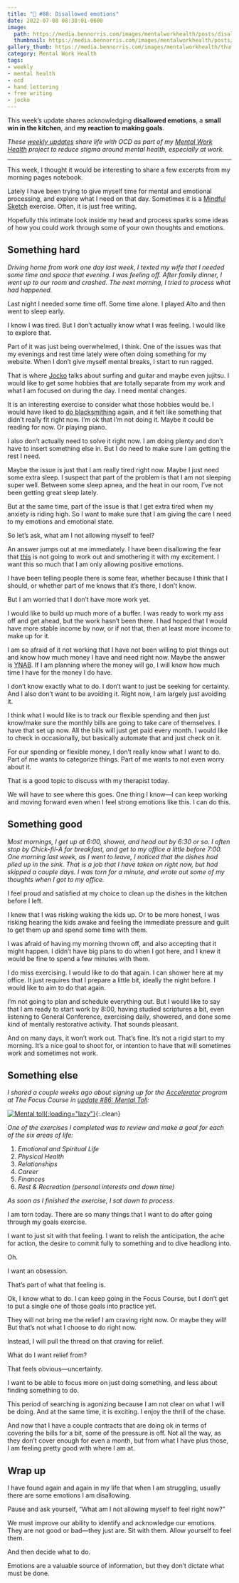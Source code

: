 ```yaml
---
title: "🧠 #88: Disallowed emotions"
date: 2022-07-08 08:38:01-0600
image: 
  path: https://media.bennorris.com/images/mentalworkhealth/posts/disallowed-emotions.jpg
  thumbnail: https://media.bennorris.com/images/mentalworkhealth/posts/thumbnails/disallowed-emotions.jpg
gallery_thumb: https://media.bennorris.com/images/mentalworkhealth/thumbs/disallowed-emotions.jpg
category: Mental Work Health
tags:
- weekly
- mental health
- ocd
- hand lettering
- free writing
- jocko
---
```


This week’s update shares acknowledging **disallowed emotions**, a **small win in the kitchen**, and **my reaction to making goals**.

_These [weekly updates](https://bennorris.com/tags/weekly-update/) share life with OCD as part of my [Mental Work Health](https://bennorris.com/mental-work-health) project to reduce stigma around mental health, especially at work._

***

This week, I thought it would be interesting to share a few excerpts from my morning pages notebook.

Lately I have been trying to give myself time for mental and emotional processing, and explore what I need on that day. Sometimes it is a [Mindful Sketch](https://bennorris.com/mindful-sketch-template) exercise. Often, it is just free writing.

Hopefully this intimate look inside my head and process sparks some ideas of how you could work through some of your own thoughts and emotions.


## Something hard

*Driving home from work one day last week, I texted my wife that I needed some time and space that evening. I was feeling off. After family dinner, I went up to our room and crashed. The next morning, I tried to process what had happened.*

Last night I needed some time off. Some time alone. I played Alto and then went to sleep early.

I know I was tired. But I don’t actually know what I was feeling. I would like to explore that.

Part of it was just being overwhelmed, I think. One of the issues was that my evenings and rest time lately were often doing something for my website. When I don’t give myself mental breaks, I start to run ragged.

That is where [Jocko](/tags/jocko/) talks about surfing and guitar and maybe even jujitsu. I would like to get some hobbies that are totally separate from my work and what I am focused on during the day. I need mental changes.

It is an interesting exercise to consider what those hobbies would be. I would have liked to [do blacksmithing](https://bennorris.com/2021/07/02/lie-after-lie) again, and it felt like something that didn’t really fit right now. I’m ok that I’m not doing it. Maybe it could be reading for now. Or playing piano.

I also don’t actually need to solve it right now. I am doing plenty and don’t have to insert something else in. But I do need to make sure I am getting the rest I need.

Maybe the issue is just that I am really tired right now. Maybe I just need some extra sleep. I suspect that part of the problem is that I am not sleeping super well. Between some sleep apnea, and the heat in our room, I’ve not been getting great sleep lately.

But at the same time, part of the issue is that I get extra tired when my anxiety is riding high. So I want to make sure that I am giving the care I need to my emotions and emotional state.

So let’s ask, what am I not allowing myself to feel?

An answer jumps out at me immediately. I have been disallowing the fear that [this](https://bennorris.com/2022/06/23/open-for-business) is not going to work out and smothering it with my excitement. I want this so much that I am only allowing positive emotions.

I have been telling people there is some fear, whether because I think that I should, or whether part of me knows that it’s there, I don’t know.

But I am worried that I don’t have more work yet.

I would like to build up much more of a buffer. I was ready to work my ass off and get ahead, but the work hasn’t been there. I had hoped that I would have more stable income by now, or if not that, then at least more income to make up for it.

I am so afraid of it not working that I have not been willing to plot things out and know how much money I have and need right now. Maybe the answer is [YNAB](https://www.youneedabudget.com/). If I am planning where the money will go, I will know how much time I have for the money I do have.

I don’t know exactly what to do. I don’t want to just be seeking for certainty. And I also don’t want to be avoiding it. Right now, I am largely just avoiding it.

I think what I would like is to track our flexible spending and then just know/make sure the monthly bills are going to take care of themselves. I have that set up now. All the bills will just get paid every month. I would like to check in occasionally, but basically automate that and just check on it.

For our spending or flexible money, I don’t really know what I want to do. Part of me wants to categorize things. Part of me wants to not even worry about it.

That is a good topic to discuss with my therapist today.

We will have to see where this goes. One thing I know—I can keep working and moving forward even when I feel strong emotions like this. I can do this.


## Something good

*Most mornings, I get up at 6:00, shower, and head out by 6:30 or so. I often stop by Chick-fil-A for breakfast, and get to my office a little before 7:00. One morning last week, as I went to leave, I noticed that the dishes had piled up in the sink. That is a job that I have taken on right now, but had skipped a couple days. I was torn for a minute, and wrote out some of my thoughts when I got to my office.*

I feel proud and satisfied at my choice to clean up the dishes in the kitchen before I left.

I knew that I was risking waking the kids up. Or to be more honest, I was risking hearing the kids awake and feeling the immediate pressure and guilt to get them up and spend some time with them.

I was afraid of having my morning thrown off, and also accepting that it might happen. I didn’t have big plans to do when I got here, and I knew it would be fine to spend a few minutes with them.

I do miss exercising. I would like to do that again. I can shower here at my office. It just requires that I prepare a little bit, ideally the night before. I would like to aim to do that again.

I’m not going to plan and schedule everything out. But I would like to say that I am ready to start work by 8:00, having studied scriptures a bit, even listening to General Conference, exercising daily, showered, and done some kind of mentally restorative activity. That sounds pleasant.

And on many days, it won’t work out. That’s fine. It’s not a rigid start to my morning. It’s a nice goal to shoot for, or intention to have that will sometimes work and sometimes not work.


## Something else

*I shared a couple weeks ago about signing up for the [Accelerator](https://thefocuscourse.com/accelerator/) program at The Focus Course in [update #86: Mental Toll](https://bennorris.com/2022/06/24/mental-toll):*

[![Mental toll](https://media.bennorris.com/images/mentalworkhealth/posts/mental-toll.jpg){:loading="lazy"}](https://bennorris.com/2022/06/24/mental-toll){:.clean}

*One of the exercises I completed was to review and make a goal for each of the six areas of life:*

1. *Emotional and Spiritual Life*
2. *Physical Health*
3. *Relationships*
4. *Career*
5. *Finances*
6. *Rest & Recreation (personal interests and down time)*

*As soon as I finished the exercise, I sat down to process.*

I am torn today. There are so many things that I want to do after going through my goals exercise.

I want to just sit with that feeling. I want to relish the anticipation, the ache for action, the desire to commit fully to something and to dive headlong into.

Oh.

I want an obsession.

That’s part of what that feeling is.

Ok, I know what to do. I can keep going in the Focus Course, but I don’t get to put a single one of those goals into practice yet.

They will not bring me the relief I am craving right now. Or maybe they will! But that’s not what I choose to do right now.

Instead, I will pull the thread on that craving for relief.

What do I want relief from?

That feels obvious—uncertainty.

I want to be able to focus more on just doing something, and less about finding something to do.

This period of searching is agonizing because I am not clear on what I will be doing. And at the same time, it is exciting. I enjoy the thrill of the chase.

And now that I have a couple contracts that are doing ok in terms of covering the bills for a bit, some of the pressure is off. Not all the way, as they don’t cover enough for even a month, but from what I have plus those, I am feeling pretty good with where I am at. 


## Wrap up

I have found again and again in my life that when I am struggling, usually there are some emotions I am disallowing.

Pause and ask yourself, “What am I not allowing myself to feel right now?”

We must improve our ability to identify and acknowledge our emotions. They are not good or bad—they just are. Sit with them. Allow yourself to feel them.

And then decide what to do.

Emotions are a valuable source of information, but they don’t dictate what must be done.

